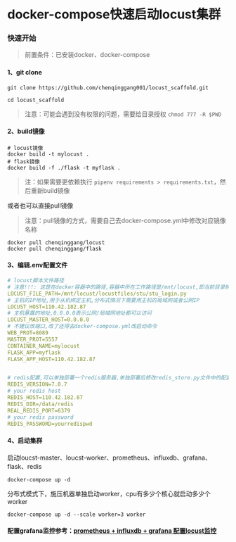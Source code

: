 

# docker-compose快速启动locust集群

### 快速开始

> 前置条件：已安装docker、docker-compose

#### 1、git clone

```
git clone https://github.com/chenqinggang001/locust_scaffold.git
```

```
cd locust_scaffold
```

> 注意：可能会遇到没有权限的问题，需要给目录授权 `chmod 777 -R $PWD`

#### 2、build镜像

```shell
# locust镜像
docker build -t mylocust . 
# flask镜像
docker build -f ./flask -t myflask .
```

> 注：如果需要更依赖执行 ``pipenv requirements > requirements.txt``，然后重新build镜像

或者也可以直接pull镜像

> 注意：pull镜像的方式，需要自己去docker-compose.yml中修改对应镜像名称

```
docker pull chenqinggang/locust
docker pull chenqinggang/flask
```

#### 3、编辑.env配置文件

```yaml
# locust脚本文件路径
# 注意!!!: 这是在docker容器中的路径,容器中所在工作路径是/mnt/locust,即当前目录映射在/mnt/locust
LOCUST_FILE_PATH=/mnt/locust/locustfiles/stu/stu_login.py
# 主机的IP地址,用于从机绑定主机,分布式情况下需要用主机的局域网或者公网IP
LOCUST_HOST=110.42.182.87
# 主机暴露的地址,0.0.0.0表示公网/局域网地址都可以访问
LOCUST_MASTER_HOST=0.0.0.0
# 不建议改端口,改了还得去docker-compose.yml改启动命令
WEB_PROT=8089
MASTER_PROT=5557
CONTAINER_NAME=mylocust
FLASK_APP=myflask
FLASK_APP_HOST=110.42.182.87


# redis配置,可以单独部署一个redis服务器,单独部署后修改redis_store.py文件中的配置即可
REDIS_VERSION=7.0.7
# your redis host
REDIS_HOST=110.42.182.87
REDIS_DIR=/data/redis
REAL_REDIS_PORT=6379
# your redis password
REDIS_PASSWORD=yourredispwd
```

#### 4、启动集群

启动loucst-master、loucst-worker、prometheus、influxdb、grafana、flask、redis

```
docker-compose up -d
```

分布式模式下，施压机器单独启动worker，cpu有多少个核心就启动多少个worker

```
docker-compose up -d --scale worker=3 worker
```

#### 配置grafana监控参考：[prometheus + influxdb + grafana 配置locust监控](https://blog.csdn.net/qq_41522024/article/details/128997655)
